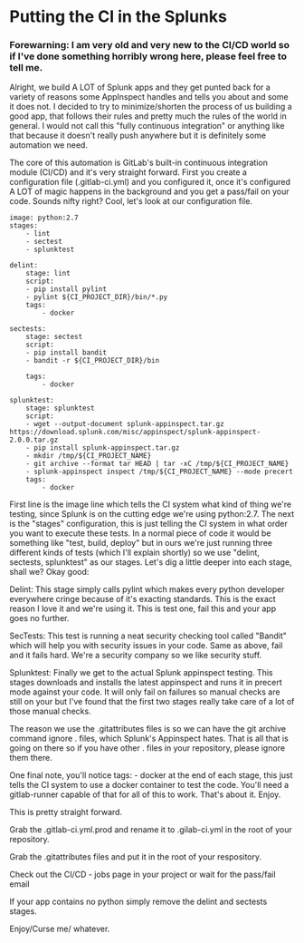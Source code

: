 # Putting the CI in the Splunks

### Forewarning: I am very old and very new to the CI/CD world so if I've done something horribly wrong here, please feel free to tell me. 

Alright, we build A LOT of Splunk apps and they get punted back for a variety of reasons some AppInspect handles and tells you about and some it does not. I decided to try to minimize/shorten the process of us building a good app, that follows their rules and pretty much the rules of the world in general. I would not call this "fully continuous integration" or anything like that because it doesn't really push anywhere but it is definitely some automation we need. 

The core of this automation is GitLab's built-in continuous integration module (CI/CD) and it's very straight forward. First you create a configuration file (.gitlab-ci.yml) and you configured it, once it's configured A LOT of magic happens in the background and you get a pass/fail on your code. Sounds nifty right? Cool, let's look at our configuration file. 

```
image: python:2.7
stages:
    - lint
    - sectest
    - splunktest

delint:
    stage: lint
    script:
    - pip install pylint
    - pylint ${CI_PROJECT_DIR}/bin/*.py
    tags: 
        - docker

sectests:
    stage: sectest
    script:
    - pip install bandit
    - bandit -r ${CI_PROJECT_DIR}/bin
    
    tags: 
        - docker

splunktest:
    stage: splunktest
    script:
    - wget --output-document splunk-appinspect.tar.gz https://download.splunk.com/misc/appinspect/splunk-appinspect-2.0.0.tar.gz
    - pip install splunk-appinspect.tar.gz 
    - mkdir /tmp/${CI_PROJECT_NAME}
    - git archive --format tar HEAD | tar -xC /tmp/${CI_PROJECT_NAME}
    - splunk-appinspect inspect /tmp/${CI_PROJECT_NAME} --mode precert
    tags: 
        - docker
```



First line is the image line which tells the CI system what kind of thing we're testing, since Splunk is on the cutting edge we're using python:2.7. The next is the "stages" configuration, this is just telling the CI system in what order you want to execute these tests. In a normal piece of code it would be something like "test, build, deploy" but in ours we're just running three different kinds of tests (which I'll explain shortly) so we use "delint, sectests, splunktest" as our stages. Let's dig a little deeper into each stage, shall we? Okay good: 

Delint: 
    This stage simply calls pylint which makes every python developer everywhere cringe because of it's exacting standards. This is the exact reason I love it and we're using it. This is test one, fail this and your app goes no further. 

SecTests: 
    This test is running a neat security checking tool called "Bandit" which will help you with security issues in your code. Same as above, fail and it fails hard. We're a security company so we like security stuff. 

Splunktest: 
    Finally we get to the actual Splunk appinspect testing. This stages downloads and installs the latest appinspect and runs it in precert mode against your code. It will only fail on failures so manual checks are still on your but I've found that the first two stages really take care of a lot of those manual checks. 
    
The reason we use the .gitattributes files is so we can have the git archive command ignore . files, which Splunk's Appinspect hates. That is all that is going on there so if you have other . files in your repository, please ignore them there. 

One final note, you'll notice tags: - docker at the end of each stage, this just tells the CI system to use a docker container to test the code. You'll need a gitlab-runner capable of that for all of this to work. That's about it. Enjoy. 





This is pretty straight forward. 

Grab the .gitlab-ci.yml.prod and rename it to .gilab-ci.yml in the root
of your repository. 

Grab the .gitattributes files and put it in the root of your respository. 

Check out the CI/CD - jobs page in your project or wait for the pass/fail email

If your app contains no python simply remove the delint and sectests stages. 

Enjoy/Curse me/ whatever. 

